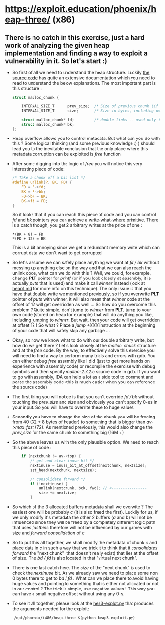 # https://exploit.education/phoenix/heap-three/ (x86)

## There is no catch in this exercise, just a hard work of analyzing the given heap implementation and finding a way to exploit a vulnerability in it. So let's start :) 

* So first of all we need to understand the heap structure. Luckily [the source code](malloc-2.7.2.c#L1847) has quite an extensive documentation which you need to read to understand the below explanations. The most important part is this structure :

    ```c 
    struct malloc_chunk {

        INTERNAL_SIZE_T      prev_size;  /* Size of previous chunk (if free).  */
        INTERNAL_SIZE_T      size;       /* Size in bytes, including overhead. */

        struct malloc_chunk* fd;         /* double links -- used only if free. */
        struct malloc_chunk* bk;
    };

    ```
* Heap overflow allows you to control metadata. But what can you do with this ? Some logical thinking (and some previous knowledge :) ) should lead you to the inevitable conclusion that the only place where this metadata corruption can be exploited is *free* function

* After some digging into the logic of *free* you will notice this very interesting piece of code: 
    ```c
    /* Take a chunk off a bin list */
    #define unlink(P, BK, FD) {                                            \
        FD = P->fd;                                                          \
        BK = P->bk;                                                          \
        FD->bk = BK;                                                         \
        BK->fd = FD;                                                         \
    }

    ```
    So it looks that if you can reach this piece of code and you can control *fd* and *bk* pointers you can achieve a [write-what-where primitive](https://cwe.mitre.org/data/definitions/123.html). There is a catch though, you get 2 arbitrary writes at the price of one : 

    ```code
    *(BK + 8) = FD
    *(FD + 12) = BK
    ```
    This is a bit annoying since we get a redundant memory write which can corrupt data we don't want to get corrupted

* So let's assume we can safely place anything we want at *fd / bk* without messing up anything else on the way and that we can also reach the unlink code, what can we do with this ? Well, we could, for example, change **PLT** pointer for *printf* (or if you look closely at assembly, it is actually *puts* that is used) and make it call *winner* instead (look at [heap1.md](heap1.md) for more info on this technique). The only issue is that you have that double write we mentioned previously, so if you overwrite **PLT** pointer of *puts* with winner, it will also mean that *winner* code at the offset of 12 will get overridden as well ... So how do you overcome this problem ? Quite simple, don't jump to *winner* from **PLT**, jump to your own code (stored on heap for example) that will do anything you like, including jumping to *winner*. But wait, then your code will get overridden at offset 12 ! So what ? Place a *jump +XXX* instruction at the beginning of your code that will safely skip any garbage ...

* Okay, so now we know what to do with our double arbitrary write, but how do we get there ? Let's look closely at the *malloc_chunk* structure and at the *free* code. By the way, to effectively solve this exercise you will need to find a way to perform many trials and errors with gdb. You can either debug *free* assembly like I did (just to get more hands on experience with assembly code) or recompile the exercise with debug symbols and then specify *malloc-2.7.2.c* source code in gdb. If you want to go with assembly, IDA can help a lot as a side tool to comment and parse the assembly code (this is much easier when you can reference the source code)
* The first thing you will notice is that you can't override *fd / bk* without touching the *prev_size* and *size* and obviously you can't specify 0-es in your input. So you will have to overrite these to huge values
* Secondly you have to change the size of the chunk you will be freeing from 40 (32 + 8 bytes of header) to something that is bigger than *av->max_fast* (72). As mentioned previously, this would also change the *prev_size* for the same chunk to something big (16M +)
* So the above leaves us with the only plausible option. We need to reach this piece of code : 

    ```c
        if (nextchunk != av->top) {
            /* get and clear inuse bit */
            nextinuse = inuse_bit_at_offset(nextchunk, nextsize);
            set_head(nextchunk, nextsize);

            /* consolidate forward */
            if (!nextinuse) {
                unlink(nextchunk, bck, fwd); // <----------------
                size += nextsize;
            }

    ```
* So which of the 3 allocated buffers metadata shall we overwite ? The easiest one will be probably *c* (it is also freed the first). Luckily for us, if we only modify it's metadata the other 2 buffers (*a* and *b*) will not be influenced since they will be freed by a completely different logic path that uses *fastbins* therefore will not be influenced by our games with size and *forward consolidation* of *c* 

* So to put this all together, we shall modify the metadata of chunk *c* and place data in *c* in such a way that we trick it to think that it *consolidates forward* the "next chunk" (that doesn't really exist) that lies at the offset of size. The *bd / fd* is also located in that "virtual next chunk". 
* There is one last catch here. The *size* of the "next chunk" is used to check the *nextinuse* bit. As we already saw we need to place some non 0 bytes there to get to *bd / fd* . What can we place there to avoid having huge values and pointing to something that is either not allocated or not in our control ? The trick is simple, use negative values ! This way you can have a small negative offset without using any 0-s. 
* To see it all together, please look at the [hea3-explot.py](heap3-exploit.py) that produces the arguments needed for the exploit:
```console
    /opt/phoenix/i486/heap-three $(python heap3-exploit.py)
```
